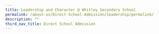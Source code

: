 ```yaml
---
title: Leadership and Character @ Whitley Secondary School
permalink: /about-us/Direct-School-Admission/leadership/permalink/
description: ""
third_nav_title: Direct School Admission
---
```

